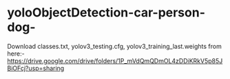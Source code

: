 # yoloObjectDetection-car-person-dog-

Download classes.txt, yolov3_testing.cfg, yolov3_training_last.weights from here:-
https://drive.google.com/drive/folders/1P_mVdQmQDmOL4zDDiKRkV5p85JBiOFcj?usp=sharing

